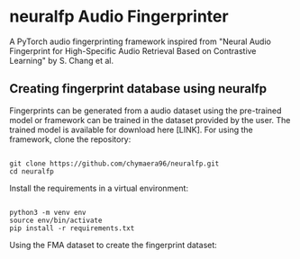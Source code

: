 # neuralfp Audio Fingerprinter
A PyTorch audio fingerprinting framework inspired from "Neural Audio Fingerprint for High-Specific Audio Retrieval Based on Contrastive Learning" by S. Chang et al.

## Creating fingerprint database using neuralfp
Fingerprints can be generated from a audio dataset using the pre-trained model or framework can be trained in the dataset provided by the user. The trained model is available for download here [LINK].
For using the framework, clone the repository:
```shell

git clone https://github.com/chymaera96/neuralfp.git
cd neuralfp
```

Install the requirements in a virtual environment:
```shell

python3 -m venv env
source env/bin/activate
pip install -r requirements.txt
```
Using the FMA dataset to create the fingerprint dataset:
```shell

